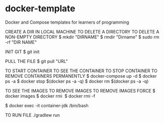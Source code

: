# docker-template
Docker and Compose templates for learners of programming 

CREATE A DIR IN LOCAL MACHINE    TO DELETE A DIRECTORY   TO DELETE A NON-EMPTY DIRECTORY
$   mkdir "DIRNAME"               $ rmdir "Dirname"       $ sudo rm -rf "DIR NAME"

INIT GIT 
$ git init

PULL THE FILE
$ git pull "URL"

TO START CONTAINER         TO SEE THE CONTAINER        TO STOP CONTAINER                       TO REMOVE CONTAINERS PERMANENTLY
$ docker-compose up -d      $ docker ps -a           $ docker stop $(docker ps -a -q)            $ docker rm $(docker ps -a -q)

TO SEE THE IMAGES           TO REMOVE IMAGES                 TO REMOVE IMAGES FORCE
$ docker images            $ docker rmi <image id>         $ docker rmi -f <image id>

$ docker exec -it container-jdk /bin/bash

TO RUN FILE
./gradlew run


